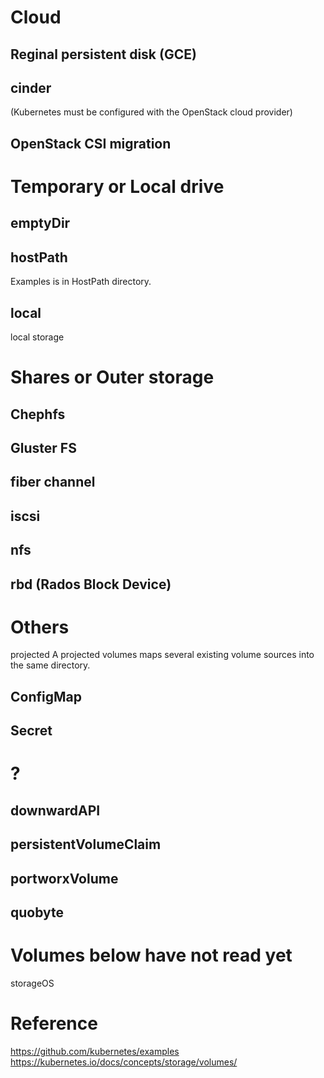 # Cloud

## Reginal persistent disk (GCE)

## cinder
(Kubernetes must be configured with the OpenStack cloud provider)

## OpenStack CSI migration

# Temporary or Local drive
## emptyDir

## hostPath
Examples is in HostPath directory.

## local
local storage

# Shares or Outer storage
## Chephfs

## Gluster FS

## fiber channel

## iscsi

## nfs

## rbd (Rados Block Device)

# Others
projected
A projected volumes maps several existing volume sources into the same directory.

## ConfigMap

## Secret

# ?
## downwardAPI
## persistentVolumeClaim
## portworxVolume
## quobyte

# Volumes below have not read yet
storageOS

# Reference
https://github.com/kubernetes/examples
https://kubernetes.io/docs/concepts/storage/volumes/
